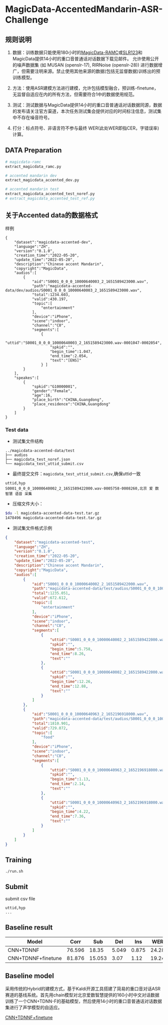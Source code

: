 # MagicData-AccentedMandarin-ASR-Challenge

## 规则说明
1. 数据：训练数据只能使用180小时的[MagicData-RAMC](https://magichub.com/datasets/magicdata-ramc/)或[SLR123](https://www.openslr.org/123/)和MagicData提供14小时的重口音普通话对话数据下载见邮件。
允许使用公开的噪声数据集 (如 MUSAN (openslr-17), RIRNoise (openslr-28)) 进行数据增广，但需要注明来源。禁止使用其他来源的数据(包括无监督数据)训练出的预训练模型。

2. 方法：使用ASR建模方法进行建模，允许包括模型融合，预训练-finetune，无监督自适应在内的所有方法，但需要符合1中的数据使用规范。

3. 测试：测试数据与MagicData提供14小时的重口音普通话对话数据同源，数据的发布请关注官方渠道，本次任务测试集会提供对应的时间标注信息，测试集中不存在噪音符号。

4. 打分：标点符号、非语言符不参与最终 WER(此处WER即指CER，字错误率) 计算。

## DATA Preparation
```bash
# magicdata-ramc
extract_magicdata_ramc.py

# accented mandarin dev 
extract_magicdata_accented_dev.py

# accented mandarin test
extract_magicdata_accented_test_noref.py
# extract_magicdata_accented_test_ref.py
```

##  关于Accented data的数据格式
样例
```jaon
{
    "dataset":"magicdata-accented-dev",
    "language":"ZH",
    "version":"0.1.0",
    "creation_time":"2022-05-20",
    "update_time":"2022-05-20",
    "description":"Chinese accent Mandarin",
    "copyright":"MagicData",
    "audios":[
        {
            "aid":"S0001_0_0_0_10000640003_2_1651589423000.wav",
            "path":"magicdata-accented-data/dev/audios/S0001_0_0_0_10000640003_2_1651589423000.wav",
            "total":1234.603,
            "valid":430.197,
            "topic":[
                "entertainment"
            ],
            "device":"iPhone",
            "scene":"indoor",
            "channel":"C0",
            "segments":[
                {
                    "uttid":"S0001_0_0_0_10000640003_2_1651589423000.wav-0001047-0002054",
                    "spkid":"",
                    "begin_time":1.047,
                    "end_time":2.054,
                    "text":"[ENS]"
                } ]
        }
    ],
    "speakes":[
        {
            "spkid":"G10000001",
            "gender":"Female",
            "age":16,
            "place_birth":"CHINA,Guangdong",
            "place_residence":"CHINA,Guangdong"
        }
    ]
}
```

### Test data
* 测试集文件结构
```
../magicdata-accented-data/test
├── audios
├── magicdata_test_noref.json
└── magicdata_test_uttid_submit.csv  
```

* 最终提交文件：`magicdata_test_uttid_submit.csv`,确保uttid一致
```
uttid,hyp
S0001_0_0_0_10000640002_2_1651589422000.wav-0005758-0008260,北京 爱 数 智慧 语音 采集
```

* 压缩文件大小：
```bash
$du -l magicdata-accented-data-test.tar.gz
1478496 magicdata-accented-data-test.tar.gz
```
* 测试集文件格式示例
```json
{
    "dataset":"magicdata-accented-test",
    "language":"ZH",
    "version":"0.1.0",
    "creation_time":"2022-05-20",
    "update_time":"2022-05-20",
    "description":"Chinese accent Mandarin",
    "copyright":"MagicData",
    "audios":[
        {
            "aid":"S0001_0_0_0_10000640002_2_1651589422000.wav",
            "path":"magicdata-accented-data/test/audios/S0001_0_0_0_10000640002_2_1651589422000.wav",
            "total":1235.051,
            "valid":672.612,
            "topic":[
                "entertainment"
            ],
            "device":"iPhone",
            "scene":"indoor",
            "channel":"C0",
            "segments":[
                {
                    "uttid":"S0001_0_0_0_10000640002_2_1651589422000.wav-0005758-0008260",
                    "spkid":"",
                    "begin_time":5.758,
                    "end_time":8.26,
                    "text":""
                },
                {
                    "uttid":"S0001_0_0_0_10000640002_2_1651589422000.wav-0012260-0012880",
                    "spkid":"",
                    "begin_time":12.26,
                    "end_time":12.88,
                    "text":""
                }
            ]
        },
        {
            "aid":"S0001_0_0_0_10000640963_2_1652196918000.wav",
            "path":"magicdata-accented-data/test/audios/S0001_0_0_0_10000640963_2_1652196918000.wav",
            "total":1810.901,
            "valid":729.072,
            "topic":[
                "food"
            ],
            "device":"iPhone",
            "scene":"indoor",
            "channel":"C0",
            "segments":[
                {
                    "uttid":"S0001_0_0_0_10000640963_2_1652196918000.wav-0001130-0002140",
                    "spkid":"",
                    "begin_time":1.13,
                    "end_time":2.14,
                    "text":""
                },
                {
                    "uttid":"S0001_0_0_0_10000640963_2_1652196918000.wav-0004220-0007360",
                    "spkid":"",
                    "begin_time":4.22,
                    "end_time":7.36,
                    "text":""
                }
            ]
        }
    ]
}
```


## Training
```bsah
./run.sh
```

## Submit
submit csv file
```
uttid,hyp
...

```

## Baseline result
| Model| Corr | Sub  | Del  |Ins   | WER  |
|------|------|------|------|------|------|
|CNN+TDNNF|76.596|18.35|5.049|0.875|24.28|
|CNN+TDNNF+finetune|81.876|15.053|3.07|1.12|19.24|

## Baseline model
采用传统的Hybrid的建模方式，基于Kaldi开源工具搭建了简易的重口音对话ASR 赛道的基线系统。首先用chain模型对北京爱数智慧提供的160小时中文对话数据训练了一个CNN+TDNN-F的基础模型，然后使用14小时的重口音普通话对话数据集进行了声学模型的自适应。

[CNN+TDNNF+finetune](https://freedata.oss-cn-beijing.aliyuncs.com/MagicData-AccentedMandarin-ASR-Challenge.tar.gz)


